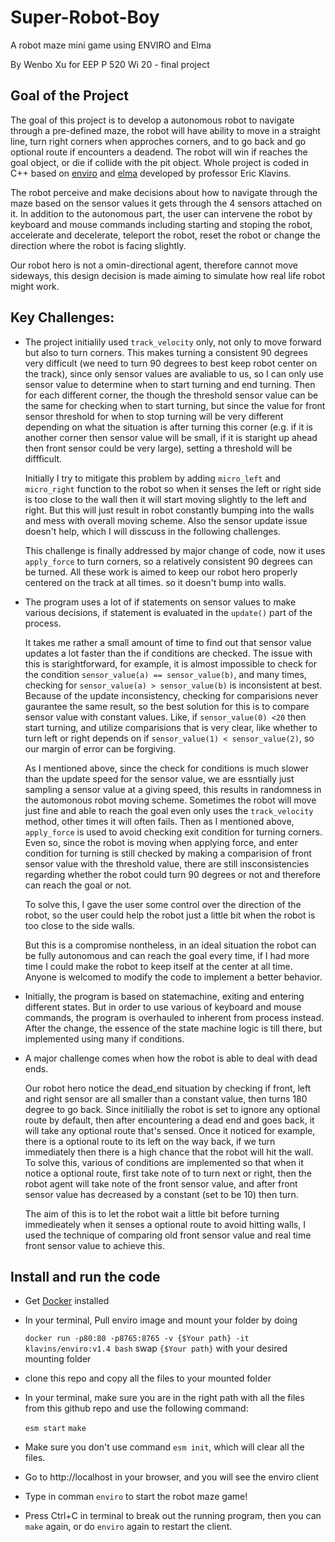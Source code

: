 # Super-Robot-Boy
A robot maze mini game using ENVIRO and Elma

By Wenbo Xu 
for EEP P 520 Wi 20 - final project

Goal of the Project
---

The goal of this project is to develop a autonomous robot to navigate through a pre-defined maze, the robot will have ability to move in a straight line, turn right corners when approches corners, and to go back and go optional route if encounters a deadend. The robot will win if reaches the goal object, or die if collide with the pit object. Whole project is coded in C++ based on [enviro](https://github.com/klavinslab/enviro) and [elma](https://github.com/klavinslab/elma) developed by professor Eric Klavins.

The robot perceive and make decisions about how to navigate through the maze based on the sensor values it gets through the 4 sensors attached on it. In addition to the autonomous part, the user can intervene the robot by keyboard and mouse commands including starting and stoping the robot, accelerate and decelerate, teleport the robot, reset the robot or change the direction where the robot is facing slightly.

Our robot hero is not a omin-directional agent, therefore cannot move sideways, this design decision is made aiming to simulate how real life robot might work. 

Key Challenges:
---

- The project initialily used `track_velocity` only, not only to move forward but also to turn corners. This makes turning a consistent 90 degrees very difficult (we need to turn 90 degrees to best keep robot center on the track), since only sensor values are avaliable to us, so I can only use sensor value to determine when to start turning and end turning. Then for each different corner, the though the threshold sensor value can be the same for checking when to start turning, but since the value for front sensor threshold for when to stop turning will be very different depending on what the situation is after turning this corner (e.g. if it is another corner then sensor value will be small, if it is staright up ahead then front sensor could be very large), setting a threshold will be diffficult. 

   Initially I try to mitigate this problem by adding `micro_left` and `micro_right` function to the robot so when it senses the left or right side is too close to the wall then it will start moving slightly to the left and right. But this will just result in robot constantly bumping into the walls and mess with overall moving scheme. Also the sensor update issue doesn't help, which I will disscuss in the following challenges.
   
   This challenge is finally addressed by major change of code, now it uses `apply_force` to turn corners, so a relatively consistent 90 degrees can be turned. All these work is aimed to keep our robot hero properly centered on the track at all times. so it doesn't bump into walls.
   
- The program uses a lot of if statements on sensor values to make various decisions, if statement is evaluated in the `update()` part of the process.

   It takes me rather a small amount of time to find out that sensor value updates a lot faster than the if conditions are checked. The issue with this is starightforward, for example, it is almost impossible to check for the condition `sensor_value(a) == sensor_value(b)`, and many times, checking for `sensor_value(a) > sensor_value(b)` is inconsistent at best. Because of the update inconsistency, checking for comparisions never gaurantee the same result, so the best solution for this is to compare sensor value with constant values. Like, if `sensor_value(0) <20` then start turning, and utilize comparisions that is very clear, like whether to turn left or right depends on if `sensor_value(1) < sensor_value(2)`, so our margin of error can be forgiving.
   
   As I mentioned above, since the check for conditions is much slower than the update speed for the sensor value, we are essntially just sampling a sensor value at a giving speed, this results in randomness in the automonous robot moving scheme. Sometimes the robot will move just fine and able to reach the goal even only uses the `track_velocity` method, other times it will often fails. Then as I mentioned above, `apply_force` is used to avoid checking exit condition for turning corners. Even so, since the robot is moving when applying force, and enter condition for turning is still checked by making a comparision of front sensor value with the threshold value, there are still insconsistencies regarding whether the robot could turn 90 degrees or not and therefore can reach the goal or not.
   
   To solve this, I gave the user some control over the direction of the robot, so the user could help the robot just a little bit when the robot is too close to the side walls.
   
   But this is a compromise nontheless, in an ideal situation the robot can be fully autonomous and can reach the goal every time, if I had more time I could make the robot to keep itself at the center at all time. Anyone is welcomed to modify the code to implement a better behavior.
   
- Initially, the program is based on statemachine, exiting and entering different states. But in order to use various of keyboard and mouse commands, the program is overhauled to inherent from process instead. After the change, the essence of the state machine logic is till there, but implemented using many if conditions.

- A major challenge comes when how the robot is able to deal with dead ends. 

   Our robot hero notice the dead_end situation by checking if front, left and right sensor are all smaller than a constant value, then turns 180 degree to go back. Since initilially the robot is set to ignore any optional route by default, then after encountering a dead end and goes back, it will take any optional route that's sensed. Once it noticed for example, there is a optional route to its left on the way back, if we turn immediately then there is a high chance that the robot will hit the wall. To solve this, various of conditions are implemented so that when it notice a optional route, first take note of to turn next or right, then the robot agent will take note of the front sensor value, and after front sensor value has decreased by a constant (set to be 10) then turn. 
   
   The aim of this is to let the robot wait a little bit before turning immedieately when it senses a optional route to avoid hitting walls, I used the technique of comparing old front sensor value and real time front sensor value to achieve this.

Install and run the code
---

- Get [Docker](https://www.docker.com/) installed

- In your terminal, Pull enviro image and mount your folder by doing

   `docker run -p80:80 -p8765:8765 -v {$Your path} -it klavins/enviro:v1.4 bash`
   swap `{$Your path}` with your desired mounting folder
   
- clone this repo and copy all the files to your mounted folder

- In your terminal, make sure you are in the right path with all the files from this github repo and use the following command:

   `esm start`
   `make`

- Make sure you don't use command `esm init`, which will clear all the files.

- Go to http://localhost in your browser, and you will see the enviro client

- Type in comman `enviro` to start the robot maze game!

- Press Ctrl+C in terminal to break out the running program, then you can `make` again, or do `enviro` again to restart the client. 

